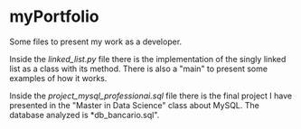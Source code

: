 # myPortfolio
Some files to present my work as a developer.

Inside the *linked_list.py* file there is the implementation of the singly linked list as a class with its method. There is also a
"main" to present some examples of how it works.

Inside the *project_mysql_professionai.sql* file there is the final project I have presented in the "Master in Data Science" class 
about MySQL. The database analyzed is *db_bancario.sql".

